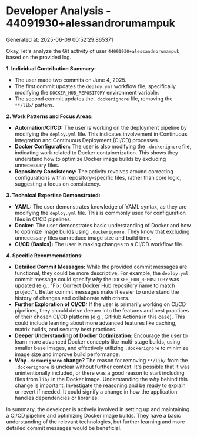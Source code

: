 # Developer Analysis - 44091930+alessandrorumampuk
Generated at: 2025-06-09 00:52:29.865371

Okay, let's analyze the Git activity of user `44091930+alessandrorumampuk` based on the provided log.

**1. Individual Contribution Summary:**

*   The user made two commits on June 4, 2025.
*   The first commit updates the `deploy.yml` workflow file, specifically modifying the `DOCKER_HUB_REPOSITORY` environment variable.
*   The second commit updates the `.dockerignore` file, removing the `**/lib/` pattern.

**2. Work Patterns and Focus Areas:**

*   **Automation/CI/CD:** The user is working on the deployment pipeline by modifying the `deploy.yml` file. This indicates involvement in Continuous Integration and Continuous Deployment (CI/CD) processes.
*   **Docker Configuration:** The user is also modifying the `.dockerignore` file, indicating work related to Docker containerization. This shows they understand how to optimize Docker image builds by excluding unnecessary files.
*   **Repository Consistency:** The activity revolves around correcting configurations within repository-specific files, rather than core logic, suggesting a focus on consistency.

**3. Technical Expertise Demonstrated:**

*   **YAML:**  The user demonstrates knowledge of YAML syntax, as they are modifying the `deploy.yml` file. This is commonly used for configuration files in CI/CD pipelines.
*   **Docker:** The user demonstrates basic understanding of Docker and how to optimize image builds using `.dockerignore`. They know that excluding unnecessary files can reduce image size and build time.
*   **CI/CD (Basics):** The user is making changes to a CI/CD workflow file.

**4. Specific Recommendations:**

*   **Detailed Commit Messages:** While the provided commit messages are functional, they could be more descriptive.  For example, the `deploy.yml` commit message could specify *why* the `DOCKER_HUB_REPOSITORY` was updated (e.g., "Fix: Correct Docker Hub repository name to match project").  Better commit messages make it easier to understand the history of changes and collaborate with others.
*   **Further Exploration of CI/CD:** If the user is primarily working on CI/CD pipelines, they should delve deeper into the features and best practices of their chosen CI/CD platform (e.g., GitHub Actions in this case). This could include learning about more advanced features like caching, matrix builds, and security best practices.
*   **Deeper Understanding of Docker Optimization:**  Encourage the user to learn more advanced Docker concepts like multi-stage builds, using smaller base images, and effectively utilizing `.dockerignore` to minimize image size and improve build performance.
*   **Why `.dockerignore` change?** The reason for removing `**/lib/` from the `.dockerignore` is unclear without further context.  It's possible that it was unintentionally included, or there was a good reason to start including files from `lib/` in the Docker image. Understanding the *why* behind this change is important. Investigate the reasoning and be ready to explain or revert if needed.  It could signify a change in how the application handles dependencies or libraries.

In summary, the developer is actively involved in setting up and maintaining a CI/CD pipeline and optimizing Docker image builds. They have a basic understanding of the relevant technologies, but further learning and more detailed commit messages would be beneficial.
